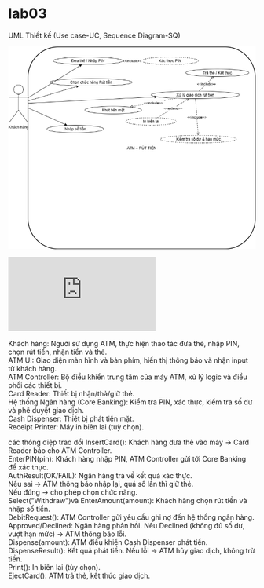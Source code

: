 # lab03
 UML Thiết kế (Use case-UC, Sequence Diagram-SQ)

 
![Use Case Diagram](https://github.com/n23dcpt013-wq/lab03/blob/main/ATM_UseCase_Withdraw.drawio.png)


![Use Case Diagram](https://github.com/n23dcpt013-wq/lab03/blob/main/ATM_Sequence_Withdraw.md)


Khách hàng: Người sử dụng ATM, thực hiện thao tác đưa thẻ, nhập PIN, chọn rút tiền, nhận tiền và thẻ.  
ATM UI: Giao diện màn hình và bàn phím, hiển thị thông báo và nhận input từ khách hàng.  
ATM Controller: Bộ điều khiển trung tâm của máy ATM, xử lý logic và điều phối các thiết bị.  
Card Reader: Thiết bị nhận/thả/giữ thẻ.  
Hệ thống Ngân hàng (Core Banking): Kiểm tra PIN, xác thực, kiểm tra số dư và phê duyệt giao dịch.  
Cash Dispenser: Thiết bị phát tiền mặt.  
Receipt Printer: Máy in biên lai (tuỳ chọn).  

 
 các thông điệp trao đổi
InsertCard(): Khách hàng đưa thẻ vào máy → Card Reader báo cho ATM Controller.  
EnterPIN(pin): Khách hàng nhập PIN, ATM Controller gửi tới Core Banking để xác thực.  
AuthResult(OK/FAIL): Ngân hàng trả về kết quả xác thực.  
    Nếu sai → ATM thông báo nhập lại, quá số lần thì giữ thẻ.  
    Nếu đúng → cho phép chọn chức năng.  
Select("Withdraw")và EnterAmount(amount): Khách hàng chọn rút tiền và nhập số tiền.  
DebitRequest(): ATM Controller gửi yêu cầu ghi nợ đến hệ thống ngân hàng.  
Approved/Declined: Ngân hàng phản hồi. Nếu Declined (không đủ số dư, vượt hạn mức) → ATM thông báo lỗi.  
Dispense(amount): ATM điều khiển Cash Dispenser phát tiền.  
DispenseResult(): Kết quả phát tiền. Nếu lỗi → ATM hủy giao dịch, không trừ tiền.  
Print(): In biên lai (tùy chọn).  
EjectCard(): ATM trả thẻ, kết thúc giao dịch.  
